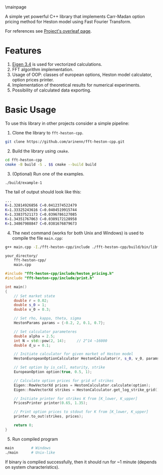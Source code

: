\mainpage

A simple yet powerful C++ library that implements Carr-Madan option pricing method for Heston model using Fast Fourier Transform.

For references see [Project's overleaf page](https://www.overleaf.com/read/crxdwgqxytmc#ddd71c).

# Features

1. [Eigen 3.4](https://eigen.tuxfamily.org/index.php?title=Main_Page) is used for vectorized calculations.
2. FFT algorithm implementation.
3. Usage of OOP: classes of european options, Heston model calculator, option prices printer.
4. Implementation of theoretical results for numerical experiments.
5. Possibility of calculated data exporting.

# Basic Usage

To use this library in other projects consider a simple pipeline:

1. Clone the library to `fft-heston-cpp`.
```bash
git clone https://github.com/arinenn/fft-heston-cpp.git
```

2. Build the library using `cmake`.
```bash
cd fft-heston-cpp
cmake -B build -S . $$ cmake --build build
```

3. (Optional) Run one of the examples.
```bash
./build/example-1
```
The tail of output should look like this:
```bash
...
K=1.32814926856 C=0.0412374522479
K=1.33325243616 C=0.0404519915744
K=1.33837521173 C=0.0396786127085
K=1.34351767063 C=0.0389172128958
K=1.34867988847 C=0.0381676879673
```

4. The next command (works for both Unix and Windows) is used to compile the file `main.cpp`:
```bash
g++ main.cpp -I./fft-heston-cpp/include ./fft-heston-cpp/build/bin/libfft-heston-cpp.a
```
```bash
your_directory/
    fft-heston-cpp/
    main.cpp
```
```cpp
#include "fft-heston-cpp/include/heston_pricing.h"
#include "fft-heston-cpp/include/print.h"

int main()
{
    // Set market state
    double r = 0.02;
    double s_0 = 1;
    double v_0 = 0.3;

    // Set rho, kappa, theta, sigma
    HestonParams params = {-0.2, 2, 0.1, 0.7};

    // Set calculator parameteres
    double alpha = 2.5;
    int N = std::pow(2, 14);     // 2^14 ~16000
    double d_u = 0.1;

    // Initiate calculator for given market of Heston model
    HestonEuropeanOptionCalculator HestonCalculator(r, s_0, v_0, params, alpha, N, d_u);

    // Set option by is_call, maturity, strike
    EuropeanOption option(true, 0.5, 1);

    // Calculate option prices for grid of strikes
    Eigen::RowVectorXd prices = HestonCalculator.calculate(option);
    Eigen::RowVectorXd strikes = HestonCalculator.get_log_strike_grid().array().exp();

    // Initiate printer for strikes K from [K_lower, K_upper]
    PricesPrinter printer(0.65, 1.35);

    // Print option prices to stdout for K from [K_lower, K_upper]
    printer.to_out(strikes, prices);

    return 0;
}
```

5. Run compiled program
```bash
main        # Windows
./main      # Unix-like
```
If binary is complied successfully, then it should run for ~1 minute (depends on system characteristics).
